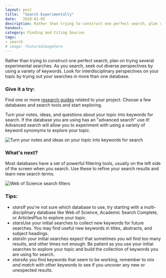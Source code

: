 ```yaml
---
layout: post
title:  "Search Experimentally"
date:   2010-01-05
description: Rather than trying to construct one perfect search, plan on trying several experimental searches.
handout: 
category: Finding and Citing Sources
tags:
- search
# image: featuredimagehere
---
```


<p class="intro">Rather than trying to construct one perfect search, plan on trying several experimental searches. As you search, seek out diverse  perspectives by using a variety of keywords. Look for interdisciplinary perspectives on your topic by trying out your searches in more than one database.</p>


### Give it a try:

<p class="flow-text">Find one or more <a href="http://guides.library.ucla.edu" target="_blank">research guides</a> related to your project. Choose a few databases and search tools and start exploring.</p>

<p class="flow-text">Turn your notes, ideas, and questions about your topic into keywords for search. If the database you are using has an "advanced search" use it! Advanced search will allow you to experiment with using a variety of keyword synomyms to explore your topic.</p> 

<img class="responsive-img materialboxed" src="{{ '/assets/img/content/from-keywords-to-search-2.jpg' | prepend: site.baseurl }}" alt="Turn your notes and ideas on your topic into keywords for search" data-caption="Turn your notes and ideas on your topic into keywords for search."> 

### What's next?

<p class="flow-text">Most databases have a set of powerful filtering tools, usually on the left side of the screen when you search. Use these to refine your search results and learn new search terms.</p>

<img class="responsive-img materialboxed" src="{{ '/assets/img/content/database-filtering-tools.jpg' | prepend: site.baseurl }}" alt="Web of Science search filters" data-caption="Many databases, including Web of Science pictured here, provide powerful tools to filter and refine your search results."> 


### Tips:

<ul class="collapsible" data-collapsible="expandable">
    <li>
      <div class="collapsible-header"><i class="material-icons">stars</i>If you're not sure which database to use, try starting with a multi-disciplinary database like Web of Science, Academic Search Complete, or ArticlesPlus to explore your topic.</div>
    </li>
    <li>
      <div class="collapsible-header"><i class="material-icons">stars</i>Use your initial searches to collect new keywords for future searches. You may find useful new keywords in titles, abstracts, and subject headings.</div>
    </li>
    <li>
      <div class="collapsible-header"><i class="material-icons">stars</i>In your initial searches expect that sometimes you wil find too many results, and other times not enough. Be patient as you use your initial searches to explore your topic and build the collection of keywords you are using for search.</div>
    </li>
        <li>
      <div class="collapsible-header"><i class="material-icons">stars</i>As you find keywords that seem to be working, remember to <em>mix and match</em> with other keywords to see if you uncover any new or unexpected results.</div> 
    </li>
  </ul>

